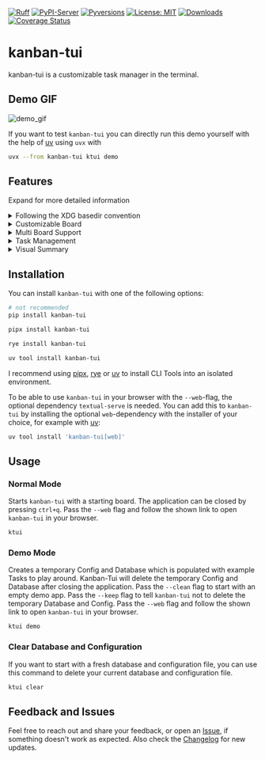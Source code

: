 <!-- Icons -->
[![Ruff](https://img.shields.io/endpoint?url=https://raw.githubusercontent.com/astral-sh/ruff/main/assets/badge/v2.json)](https://github.com/astral-sh/ruff)
[![PyPI-Server](https://img.shields.io/pypi/v/kanban-tui.svg)](https://pypi.org/project/kanban-tui/)
[![Pyversions](https://img.shields.io/pypi/pyversions/kanban-tui.svg)](https://pypi.python.org/pypi/kanban-tui)
[![License: MIT](https://img.shields.io/badge/License-MIT-yellow.svg)](https://opensource.org/licenses/MIT)
[![Downloads](https://static.pepy.tech/badge/kanban-tui)](https://pepy.tech/project/kanban-tui)
[![Coverage Status](https://coveralls.io/repos/github/Zaloog/kanban-tui/badge.svg?branch=main)](https://coveralls.io/github/Zaloog/kanban-tui?branch=main)

# kanban-tui

kanban-tui is a customizable task manager in the terminal.

<!-- ![board_image](https://raw.githubusercontent.com/Zaloog/kanban-tui/main/images/image_kanbanboard.png) -->

## Demo GIF
![demo_gif](https://raw.githubusercontent.com/Zaloog/kanban-tui/main/images/demo.gif)

If you want to test `kanban-tui` you can directly run this demo yourself with the help of [uv] using `uvx` with

```bash
uvx --from kanban-tui ktui demo
```

## Features
Expand for more detailed information

</details>
<details><summary>Following the XDG basedir convention</summary>

kanban-tui utilizes [platformdirs] `user_config_dir` to save
the config file and `user_data_dir` for the sqlite database.
</details>

</details>
<details><summary>Customizable Board</summary>

kanban-tui comes with four default columns
(`Ready`, `Doing`, `Done`, `Archive`) but can be customized to your needs.
More columns can be created via the `Settings`-Tab. Also the visibility of columns can be toggled.
Deletion of existing columns is only possible, if no task is present in the column you want to delete.
</details>

</details>
<details><summary>Multi Board Support</summary>

With version v0.4.0 kanban-tui allows the creation of multiple boards.
Use `B` on the `Kanban Board`-Tab to get an overview over all Boards including
the amount of columns, tasks and the closest Due Date.
Each Board starts with the default columns, but the columns are individual for each board.
</details>

</details>
<details><summary>Task Management</summary>

When on the `Kanban Board`-Tab you can `create (n)`, `edit (e)`, `delete (d)` or `move (H, L)` tasks between columns.
</details>

<!-- </details>
<details><summary>Database Information</summary>

- Task attributes
    - Title
    - Category
    - Description
    - Due Date
    - Creation Date (updated on task creation)
    - Start Date (updated on movement to Doing column)
    - Finish Date (updated on movement to Done column)
</details> -->

</details>
<details><summary>Visual Summary</summary>

To give you an overview over the amount of tasks you `created`, `started` or `finished`, kanban-tui
provides an `Overview`-Tab to show you a bar-chart on a `monthly`, `weekly` or `daily` scale.
It also can be changed to a stacked bar chart per category.
This feature is powered by the [plotext] library with help of [textual-plotext].
</details>

## Installation

You can install `kanban-tui` with one of the following options:

```bash
# not recommended
pip install kanban-tui
```

```bash
pipx install kanban-tui
```

```bash
rye install kanban-tui
```

```bash
uv tool install kanban-tui
```
I recommend using [pipx], [rye] or [uv] to install CLI Tools into an isolated environment.

To be able to use `kanban-tui` in your browser with the `--web`-flag, the optional dependency
`textual-serve` is needed. You can add this to `kanban-tui` by installing the optional `web`-dependency
with the installer of your choice, for example with [uv]:

```bash
uv tool install 'kanban-tui[web]'
```


## Usage
### Normal Mode
Starts `kanban-tui` with a starting board. The application can be closed by pressing `ctrl+q`.
Pass the `--web` flag and follow the shown link to open `kanban-tui` in your browser.
```bash
ktui
```

### Demo Mode
Creates a temporary Config and Database which is populated with example Tasks to play around.
Kanban-Tui will delete the temporary Config and Database after closing the application.
Pass the `--clean` flag to start with an empty demo app.
Pass the `--keep` flag to tell `kanban-tui` not to delete the temporary Database and Config.
Pass the `--web` flag and follow the shown link to open `kanban-tui` in your browser.

```bash
ktui demo
```

### Clear Database and Configuration
If you want to start with a fresh database and configuration file, you can use this command to
delete your current database and configuration file.

```bash
ktui clear
```

## Feedback and Issues
Feel free to reach out and share your feedback, or open an [Issue],
if something doesn't work as expected.
Also check the [Changelog] for new updates.


<!-- Repo Links -->
[Changelog]: https://github.com/Zaloog/kanban-tui/blob/main/CHANGELOG.md
[Issue]: https://github.com/Zaloog/kanban-tui/issues


<!-- external Links Python -->
[platformdirs]: https://platformdirs.readthedocs.io/en/latest/
[textual]: https://textual.textualize.io
[pipx]: https://github.com/pypa/pipx
[PyPi]: https://pypi.org/project/kanban-tui/
[plotext]: https://github.com/piccolomo/plotext
[textual-plotext]: https://github.com/Textualize/textual-plotext

<!-- external Links Others -->
[XDG]: https://specifications.freedesktop.org/basedir-spec/basedir-spec-latest.html
[rye]: https://rye.astral.sh
[uv]: https://docs.astral.sh/uv
